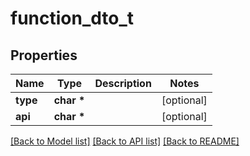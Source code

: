 # function_dto_t

## Properties
Name | Type | Description | Notes
------------ | ------------- | ------------- | -------------
**type** | **char \*** |  | [optional] 
**api** | **char \*** |  | [optional] 

[[Back to Model list]](../README.md#documentation-for-models) [[Back to API list]](../README.md#documentation-for-api-endpoints) [[Back to README]](../README.md)


